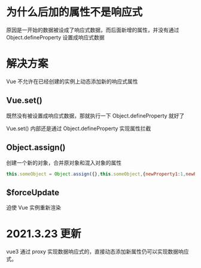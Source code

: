 # 为什么后加的属性不是响应式

原因是一开始的数据被设成了响应式数据，而后面新增的属性，并没有通过 Object.defineProperty 设置成响应式数据


# 解决方案

Vue 不允许在已经创建的实例上动态添加新的响应式属性


## Vue.set()

既然没有被设置成响应式数据，那就执行一下 Object.defineProperty 就好了

Vue.set() 内部还是通过 Object.defineProperty 实现属性拦截



## Object.assign()

创建一个新的对象，合并原对象和混入对象的属性
```js
this.someObject = Object.assign({},this.someObject,{newProperty1:1,newProperty2:2 ...})
```



## $forceUpdate

迫使 Vue 实例重新渲染



# 2021.3.23 更新

vue3 通过 proxy 实现数据响应式的，直接动态添加新属性仍可以实现数据响应式。